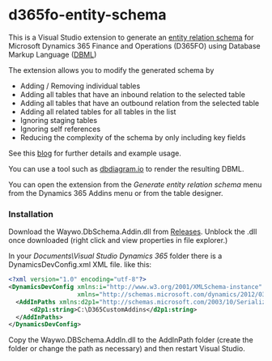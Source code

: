 # d365fo-entity-schema
This is a Visual Studio extension to generate an [entity relation schema](https://waywo.co.uk/2021/12/20/entity-relationship-diagrams/) for Microsoft Dynamics 365 Finance and Operations (D365FO) using Database Markup Language ([DBML](https://www.dbml.org/home/))

The extension allows you to modify the generated schema by
 - Adding / Removing individual tables
 - Adding all tables that have an inbound relation to the selected table
 - Adding all tables that have an outbound relation from the selected table
 - Adding all related tables for all tables in the list
 - Ignoring staging tables
 - Ignoring self references
 - Reducing the complexity of the schema by only including key fields

See this [blog](https://waywo.co.uk/2021/12/20/entity-relationship-diagrams/) for further details and example usage.

You can use a tool such as [dbdiagram.io](https://dbdiagram.io/d) to render the resulting DBML.

You can open the extension from the _Generate entity relation schema_ menu from  the Dynamics 365 Addins menu or from the table designer.

### Installation

Download the Waywo.DbSchema.Addin.dll from [Releases](https://github.com/noakesey/d365fo-entity-schema/releases). Unblock the .dll once downloaded (right click and view properties in file explorer.)

In your _Documents\Visual Studio Dynamics 365_ folder there is a DynamicsDevConfig.xml XML file. like this:

```xml
<?xml version="1.0" encoding="utf-8"?>
<DynamicsDevConfig xmlns:i="http://www.w3.org/2001/XMLSchema-instance" 
                   xmlns="http://schemas.microsoft.com/dynamics/2012/03/development/configuration"> 	    
  <AddInPaths xmlns:d2p1="http://schemas.microsoft.com/2003/10/Serialization/Arrays"> 		 
      <d2p1:string>C:\D365CustomAddins</d2p1:string> 	
  </AddInPaths>   
</DynamicsDevConfig> 
```

Copy the Waywo.DBSchema.AddIn.dll to the AddInPath folder (create the folder or change the path as necessary) and then restart Visual Studio.

